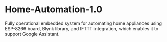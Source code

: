 # Home-Automation-1.0

Fully operational embedded system for automating home appliances using ESP-8266 board, Blynk library, and IFTTT integration, which enables it to support Google Assistant. 
